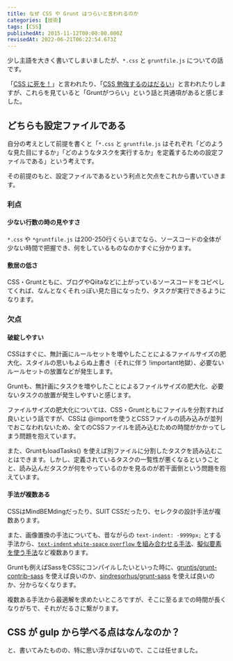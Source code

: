```yaml
---
title: なぜ CSS や Grunt はつらいと言われるのか
categories: [技術]
tags: [CSS]
publishedAt: 2015-11-12T00:00:00.000Z
revisedAt: 2022-06-21T06:22:54.673Z
---
```


少し主語を大きく書いてしまいましたが、`*.css` と `gruntfile.js` についての話です。

「[CSS に死を！](http://0-9.sakura.ne.jp/pub/kbkz_tech/start.html)」と言われたり、「[CSS 勉強するのはだるい](http://mizchi.hatenablog.com/entry/2014/12/28/160715)」と言われたりしますが、これらを見ていると「Gruntがつらい」という話と共通項があると感じました。

## どちらも設定ファイルである

自分の考えとして前提を書くと「`*.css` と `gruntfile.js` はそれぞれ「どのような見た目にするか」「どのようなタスクを実行するか」を定義するための設定ファイルである」という考えです。

その前提のもと、設定ファイルであるという利点と欠点をこれから書いていきます。

### 利点

#### 少ない行数の時の見やすさ

`*.css` や `*gruntfile.js` は200-250行くらいまでなら、ソースコードの全体が少ない時間で把握でき、何をしているものなのかすぐに分かります。

#### 敷居の低さ

CSS・Gruntともに、ブログやQiitaなどに上がっているソースコードをコピペしてくれば、なんとなくそれっぽい見た目になったり、タスクが実行できるようになります。

### 欠点

#### 破綻しやすい

CSSはすぐに、無計画にルールセットを増やしたことによるファイルサイズの肥大化、スタイルの思いもよらぬ上書き（それに伴う !important地獄）、必要ないルールセットの放置などが発生します。

Gruntも、無計画にタスクを増やしたことによるファイルサイズの肥大化、必要ないタスクの放置が発生しやすいと感じます。

ファイルサイズの肥大化については、CSS・Gruntともにファイルを分割すれば良いという話ですが、CSSは @importを使うとCSSファイルの読み込みが並列でおこなわれないため、全てのCSSファイルを読み込むための時間がかかってしまう問題を抱えています。

また、GruntもloadTasks() を使えば別ファイルに分割したタスクを読み込むことはできます。しかし、定義されているタスクの一覧性が悪くなるということと、読み込んだタスクが何をやっているのかを見るのが若干面倒という問題を抱えています。

#### 手法が複数ある

CSSはMindBEMdingだったり、SUIT CSSだったり、セレクタの設計手法が複数あります。

また、画像置換の手法についても、昔ながらの `text-indent: -9999px;` とする手法から、[`text-indent` `white-space` `overflow` を組み合わせる手法](http://www.zeldman.com/2012/03/01/replacing-the-9999px-hack-new-image-replacement/)、[擬似要素を使う手法](http://nicolasgallagher.com/css-image-replacement-with-pseudo-elements/)など複数あります。

Gruntも例えばSassをCSSにコンパイルしたいといった時に、[gruntjs/grunt-contrib-sass](https://github.com/gruntjs/grunt-contrib-sass) を使えば良いのか、[sindresorhus/grunt-sass](https://github.com/sindresorhus/grunt-sass) を使えば良いのか、分からなくなります。

複数ある手法から最適解を求めたいところですが、そこに至るまでの時間が長くなりがちで、それがだるさに繋がります。

## CSS が gulp から学べる点はなんなのか？

と、書いてみたものの、特に思い浮かばないので、ここは任せました。
